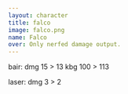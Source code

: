 ```yaml
---
layout: character
title: falco
image: falco.png
name: Falco
over: Only nerfed damage output.
---
```


bair:
dmg 15 > 13
kbg 100 > 113

laser:
dmg 3 > 2
